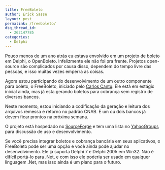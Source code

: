 ```yaml
---
title: FreeBoleto
author: Erick Sasse
layout: post
permalink: /freeboleto/
dsq_thread_id:
  - 262147785
categories:
  - Delphi
---
```

Pouco menos de um ano atr&aacute;s eu estava envolvido em um projeto de boleto em Delphi, o OpenBoleto. Infelizmente ele n&atilde;o foi pra frente. Projetos open-source s&atilde;o complicados por causa disso, dependem do tempo livre das pessoas, e isso muitas vezes emperra as coisas.

Agora estou participando do desenvolvimento de um outro componente para boleto, o FreeBoleto, iniciado pelo [Carlos Cantu][1]. Ele est&aacute; em est&aacute;gio inicial ainda, mas j&aacute; esta gerando boletos para cobran&ccedil;a sem registro de diversos bancos. 

Neste momento, estou iniciando a codifica&ccedil;&atilde;o da gera&ccedil;&atilde;o e leitura dos arquivos remessa e retorno no padr&atilde;o CNAB. E um ou dois bancos j&aacute; devem ficar prontos na pr&oacute;xima semana.

O projeto est&aacute; hospedado no [SourceForge][2] e tem uma lista no [YahooGroups][3] para discuss&atilde;o de uso e desenvolvimento.

Se voc&ecirc; precisa integrar boletos e cobran&ccedil;a banc&aacute;ria em seus aplicativos, o FreeBoleto pode ser uma op&ccedil;&atilde;o e voc&ecirc; ainda pode ajudar no desenvolvimento. Ele j&aacute; suporta Delphi 7 e Delphi 2005 em Win32. N&atilde;o &eacute; dif&iacute;cil port&aacute;-lo para .Net, e com isso ele poderia ser usado em qualquer linguagem .Net, mas isso ainda &eacute; um plano para o futuro.

 [1]: http://www.firebase.com.br
 [2]: https://sourceforge.net/projects/freeboleto/
 [3]: http://br.groups.yahoo.com/group/freeboleto/